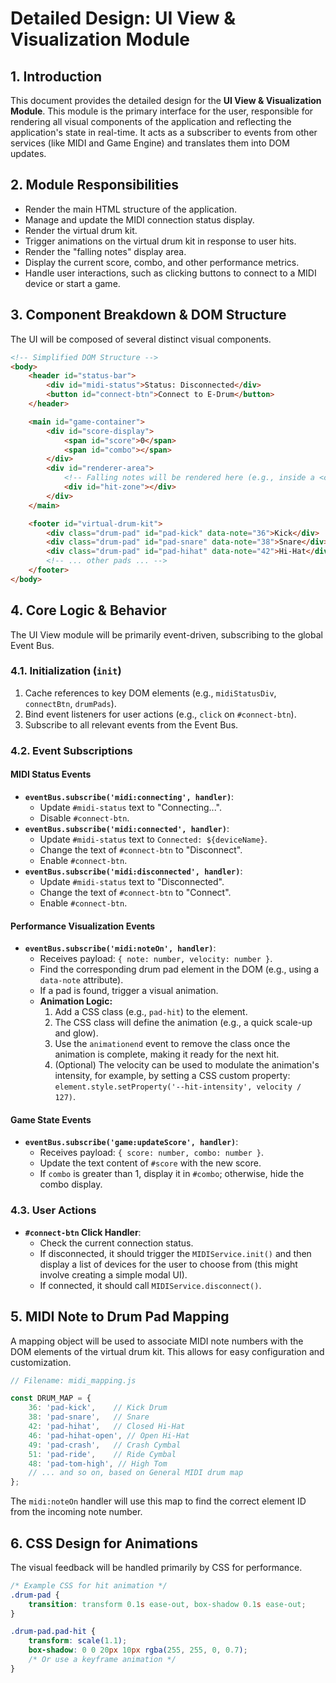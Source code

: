 # Detailed Design: UI View & Visualization Module

## 1. Introduction

This document provides the detailed design for the **UI View & Visualization Module**. This module is the primary interface for the user, responsible for rendering all visual components of the application and reflecting the application's state in real-time. It acts as a subscriber to events from other services (like MIDI and Game Engine) and translates them into DOM updates.

## 2. Module Responsibilities

*   Render the main HTML structure of the application.
*   Manage and update the MIDI connection status display.
*   Render the virtual drum kit.
*   Trigger animations on the virtual drum kit in response to user hits.
*   Render the "falling notes" display area.
*   Display the current score, combo, and other performance metrics.
*   Handle user interactions, such as clicking buttons to connect to a MIDI device or start a game.

## 3. Component Breakdown & DOM Structure

The UI will be composed of several distinct visual components.

```html
<!-- Simplified DOM Structure -->
<body>
    <header id="status-bar">
        <div id="midi-status">Status: Disconnected</div>
        <button id="connect-btn">Connect to E-Drum</button>
    </header>

    <main id="game-container">
        <div id="score-display">
            <span id="score">0</span>
            <span id="combo"></span>
        </div>
        <div id="renderer-area">
            <!-- Falling notes will be rendered here (e.g., inside a <canvas>) -->
            <div id="hit-zone"></div>
        </div>
    </main>

    <footer id="virtual-drum-kit">
        <div class="drum-pad" id="pad-kick" data-note="36">Kick</div>
        <div class="drum-pad" id="pad-snare" data-note="38">Snare</div>
        <div class="drum-pad" id="pad-hihat" data-note="42">Hi-Hat</div>
        <!-- ... other pads ... -->
    </footer>
</body>
```

## 4. Core Logic & Behavior

The UI View module will be primarily event-driven, subscribing to the global Event Bus.

### 4.1. Initialization (`init`)
1.  Cache references to key DOM elements (e.g., `midiStatusDiv`, `connectBtn`, `drumPads`).
2.  Bind event listeners for user actions (e.g., `click` on `#connect-btn`).
3.  Subscribe to all relevant events from the Event Bus.

### 4.2. Event Subscriptions

#### MIDI Status Events
*   **`eventBus.subscribe('midi:connecting', handler)`**:
    *   Update `#midi-status` text to "Connecting...".
    *   Disable `#connect-btn`.
*   **`eventBus.subscribe('midi:connected', handler)`**:
    *   Update `#midi-status` text to `Connected: ${deviceName}`.
    *   Change the text of `#connect-btn` to "Disconnect".
    *   Enable `#connect-btn`.
*   **`eventBus.subscribe('midi:disconnected', handler)`**:
    *   Update `#midi-status` text to "Disconnected".
    *   Change the text of `#connect-btn` to "Connect".
    *   Enable `#connect-btn`.

#### Performance Visualization Events
*   **`eventBus.subscribe('midi:noteOn', handler)`**:
    *   Receives payload: `{ note: number, velocity: number }`.
    *   Find the corresponding drum pad element in the DOM (e.g., using a `data-note` attribute).
    *   If a pad is found, trigger a visual animation.
    *   **Animation Logic:**
        1.  Add a CSS class (e.g., `pad-hit`) to the element.
        2.  The CSS class will define the animation (e.g., a quick scale-up and glow).
        3.  Use the `animationend` event to remove the class once the animation is complete, making it ready for the next hit.
        4.  (Optional) The velocity can be used to modulate the animation's intensity, for example, by setting a CSS custom property: `element.style.setProperty('--hit-intensity', velocity / 127)`.

#### Game State Events
*   **`eventBus.subscribe('game:updateScore', handler)`**:
    *   Receives payload: `{ score: number, combo: number }`.
    *   Update the text content of `#score` with the new score.
    *   If `combo` is greater than 1, display it in `#combo`; otherwise, hide the combo display.

### 4.3. User Actions
*   **`#connect-btn` Click Handler**:
    *   Check the current connection status.
    *   If disconnected, it should trigger the `MIDIService.init()` and then display a list of devices for the user to choose from (this might involve creating a simple modal UI).
    *   If connected, it should call `MIDIService.disconnect()`.

## 5. MIDI Note to Drum Pad Mapping

A mapping object will be used to associate MIDI note numbers with the DOM elements of the virtual drum kit. This allows for easy configuration and customization.

```javascript
// Filename: midi_mapping.js

const DRUM_MAP = {
    36: 'pad-kick',    // Kick Drum
    38: 'pad-snare',   // Snare
    42: 'pad-hihat',   // Closed Hi-Hat
    46: 'pad-hihat-open', // Open Hi-Hat
    49: 'pad-crash',   // Crash Cymbal
    51: 'pad-ride',    // Ride Cymbal
    48: 'pad-tom-high', // High Tom
    // ... and so on, based on General MIDI drum map
};
```
The `midi:noteOn` handler will use this map to find the correct element ID from the incoming note number.

## 6. CSS Design for Animations

The visual feedback will be handled primarily by CSS for performance.

```css
/* Example CSS for hit animation */
.drum-pad {
    transition: transform 0.1s ease-out, box-shadow 0.1s ease-out;
}

.drum-pad.pad-hit {
    transform: scale(1.1);
    box-shadow: 0 0 20px 10px rgba(255, 255, 0, 0.7);
    /* Or use a keyframe animation */
}